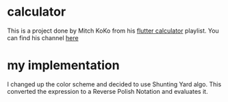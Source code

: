 # calculator

This is a project done by Mitch KoKo from his [flutter calculator](https://www.youtube.com/watch?v=dGVhhJg-QAo&list=PLlvRDpXh1Se4G0FRuVNHgCylb2FWUHaGR) playlist. You can find his channel [here](https://www.youtube.com/@createdbykoko)

# my implementation

I changed up the color scheme and decided to use Shunting Yard algo. This converted the expression to a Reverse Polish Notation and evaluates it.

